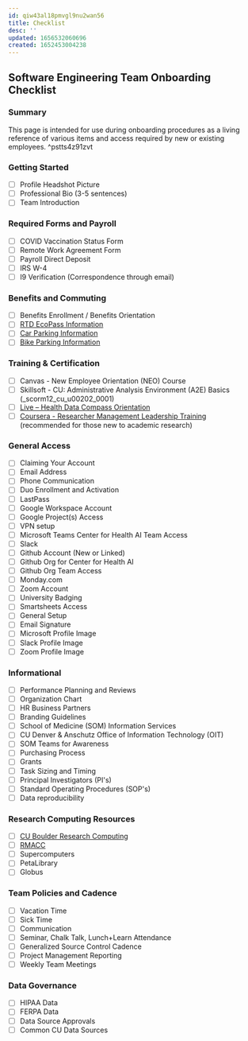 ```yaml
---
id: qiw43al18pmvgl9nu2wan56
title: Checklist
desc: ''
updated: 1656532060696
created: 1652453004238
---
```

## Software Engineering Team Onboarding Checklist

### Summary

This page is intended for use during onboarding procedures as a living reference of various items and access required by new or existing employees. ^pstts4z91zvt

### Getting Started

- [ ] Profile Headshot Picture
- [ ] Professional Bio (3-5 sentences)
- [ ] Team Introduction

### Required Forms and Payroll

- [ ] COVID Vaccination Status Form
- [ ] Remote Work Agreement Form
- [ ] Payroll Direct Deposit
- [ ] IRS W-4
- [ ] I9 Verification (Correspondence through email)

### Benefits and Commuting

- [ ] Benefits Enrollment / Benefits Orientation
- [ ] [RTD EcoPass Information](https://www.cuanschutz.edu/offices/facilities-management/parking-transportation-maps/parking/rtd-eco-pass)
- [ ] [Car Parking Information](https://www.cuanschutz.edu/offices/facilities-management/parking-transportation-maps/parking/permit-parking)
- [ ] [Bike Parking Information](https://www.cuanschutz.edu/offices/facilities-management/parking-transportation-maps/parking/bikes-and-scooters)

### Training & Certification

- [ ] Canvas - New Employee Orientation (NEO) Course
- [ ] Skillsoft - CU: Administrative Analysis Environment (A2E) Basics (_scorm12_cu_u00202_0001)
- [ ] [Live – Health Data Compass Orientation](https://www.healthdatacompass.org/data-delivery-services/compass-orientation)
- [ ] [Coursera - Researcher Management Leadership Training](https://www.coursera.org/learn/researcher-management-leadership-training/) (recommended for those new to academic research)

### General Access

- [ ] Claiming Your Account
- [ ] Email Address
- [ ] Phone Communication
- [ ] Duo Enrollment and Activation
- [ ] LastPass
- [ ] Google Workspace Account
- [ ] Google Project(s) Access
- [ ] VPN setup
- [ ] Microsoft Teams Center for Health AI Team Access
- [ ] Slack
- [ ] Github Account (New or Linked)
- [ ] Github Org for Center for Health AI
- [ ] Github Org Team Access
- [ ] Monday.com
- [ ] Zoom Account
- [ ] University Badging
- [ ] Smartsheets Access
- [ ] General Setup
- [ ] Email Signature
- [ ] Microsoft Profile Image
- [ ] Slack Profile Image
- [ ] Zoom Profile Image

### Informational

- [ ] Performance Planning and Reviews
- [ ] Organization Chart
- [ ] HR Business Partners
- [ ] Branding Guidelines
- [ ] School of Medicine (SOM) Information Services
- [ ] CU Denver & Anschutz Office of Information Technology (OIT)
- [ ] SOM Teams for Awareness
- [ ] Purchasing Process
- [ ] Grants
- [ ] Task Sizing and Timing
- [ ] Principal Investigators (PI's)
- [ ] Standard Operating Procedures (SOP's)
- [ ] Data reproducibility

### Research Computing Resources

- [ ] [CU Boulder Research Computing](https://colorado.edu/rc/resources)
- [ ] [RMACC](https://rmacc.org/)
- [ ] Supercomputers
- [ ] PetaLibrary
- [ ] Globus

### Team Policies and Cadence

- [ ] Vacation Time
- [ ] Sick Time
- [ ] Communication
- [ ] Seminar, Chalk Talk, Lunch+Learn Attendance
- [ ] Generalized Source Control Cadence
- [ ] Project Management Reporting
- [ ] Weekly Team Meetings

### Data Governance

- [ ] HIPAA Data
- [ ] FERPA Data
- [ ] Data Source Approvals
- [ ] Common CU Data Sources
